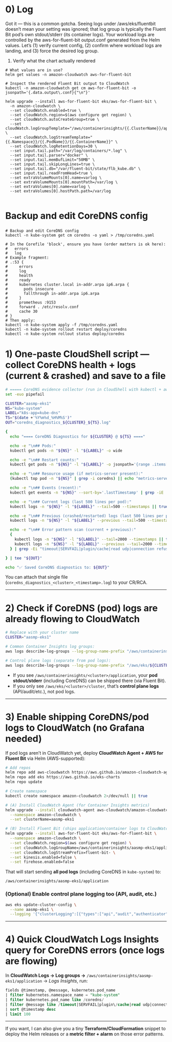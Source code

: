 
# 0) Log
Got it — this is a common gotcha. Seeing logs under /aws/eks/fluentbit doesn’t mean your setting was ignored; that log group is typically the Fluent Bit pod’s own stdout/stderr (its container logs). Your workload logs are controlled by the aws-for-fluent-bit output.conf generated from the Helm values. Let’s (1) verify current config, (2) confirm where workload logs are landing, and (3) force the desired log group.

1) Verify what the chart actually rendered
```
# What values are in use?
helm get values -n amazon-cloudwatch aws-for-fluent-bit

# Inspect the rendered Fluent Bit output to CloudWatch
kubectl -n amazon-cloudwatch get cm aws-for-fluent-bit -o jsonpath='{.data.output\.conf}{"\n"}'
```

```
helm upgrade --install aws-for-fluent-bit eks/aws-for-fluent-bit \
  -n amazon-cloudwatch \
  --set cloudWatch.enabled=true \
  --set cloudWatch.region=$(aws configure get region) \
  --set cloudWatch.autoCreateGroup=true \
  --set cloudWatch.logGroupTemplate="/aws/containerinsights/{{.ClusterName}}/application" \
  --set cloudWatch.logStreamTemplate="{{.Namespace}}/{{.PodName}}/{{.ContainerName}}" \
  --set cloudWatch.logRetentionDays=30 \
  --set input.tail.path="/var/log/containers/*.log" \
  --set input.tail.parser="docker" \
  --set input.tail.memBufLimit="50MB" \
  --set input.tail.skipLongLines=true \
  --set input.tail.db="/var/fluent-bit/state/flb_kube.db" \
  --set input.tail.readFromHead=true \
  --set extraVolumeMounts[0].name=varlog \
  --set extraVolumeMounts[0].mountPath=/var/log \
  --set extraVolumes[0].name=varlog \
  --set extraVolumes[0].hostPath.path=/var/log


```
# Backup and edit CoreDNS config
### 
```
# Backup and edit CoreDNS config
kubectl -n kube-system get cm coredns -o yaml > /tmp/coredns.yaml

# In the Corefile 'block', ensure you have (order matters is ok here):
#   errors
#   log
# Example fragment:
# .:53 {
#     errors
#     log
#     health
#     ready
#     kubernetes cluster.local in-addr.arpa ip6.arpa {
#       pods insecure
#       fallthrough in-addr.arpa ip6.arpa
#     }
#     prometheus :9153
#     forward . /etc/resolv.conf
#     cache 30
# }
# Then apply:
kubectl -n kube-system apply -f /tmp/coredns.yaml
kubectl -n kube-system rollout restart deploy/coredns
kubectl -n kube-system rollout status deploy/coredns
```




# 1) One-paste CloudShell script — collect CoreDNS health + logs (current & crashed) and save to a file

```bash
# ===== CoreDNS evidence collector (run in CloudShell with kubectl + aws CLI configured) =====
set -euo pipefail

CLUSTER="aasmp-eks1"
NS="kube-system"
LABEL="k8s-app=kube-dns"
TS="$(date +'%Y%m%d_%H%M%S')"
OUT="coredns_diagnostics_${CLUSTER}_${TS}.log"

{
  echo "==== CoreDNS Diagnostics for ${CLUSTER} @ ${TS} ===="

  echo -e "\n## Pods:"
  kubectl get pods -n "${NS}" -l "${LABEL}" -o wide

  echo -e "\n## Restart counts:"
  kubectl get pods -n "${NS}" -l "${LABEL}" -o jsonpath='{range .items[*]}{.metadata.name}{" => restarts: "}{.status.containerStatuses[0].restartCount}{"\n"}{end}'

  echo -e "\n## Resource usage (if metrics-server present):"
  (kubectl top pod -n "${NS}" | grep -i coredns) || echo "metrics-server not available"

  echo -e "\n## Events (recent):"
  kubectl get events -n "${NS}" --sort-by='.lastTimestamp' | grep -iE 'coredns|kube-dns' || true

  echo -e "\n## Current logs (last 500 lines per pod):"
  kubectl logs -n "${NS}" -l "${LABEL}" --tail=500 --timestamps || true

  echo -e "\n## Previous (crashed/restarted) logs (last 500 lines per pod):"
  kubectl logs -n "${NS}" -l "${LABEL}" --previous --tail=500 --timestamps || echo "No previous logs (no recent restarts)"

  echo -e "\n## Error pattern scan (current + previous):"
  {
    kubectl logs -n "${NS}" -l "${LABEL}" --tail=2000 --timestamps || true
    kubectl logs -n "${NS}" -l "${LABEL}" --previous --tail=2000 --timestamps || true
  } | grep -Ei "timeout|SERVFAIL|plugin/cache|read udp|connection refused|dial tcp" || echo "No error patterns found"

} | tee "${OUT}"

echo "✅ Saved CoreDNS diagnostics to: ${OUT}"
```

You can attach that single file (`coredns_diagnostics_<cluster>_<timestamp>.log`) to your CR/RCA.

---

# 2) Check if CoreDNS (pod) logs are already flowing to CloudWatch

```bash
# Replace with your cluster name
CLUSTER="aasmp-eks1"

# Common Container Insights log groups:
aws logs describe-log-groups --log-group-name-prefix "/aws/containerinsights/${CLUSTER}/" --query 'logGroups[].logGroupName' --output table

# Control plane logs (separate from pod logs):
aws logs describe-log-groups --log-group-name-prefix "/aws/eks/${CLUSTER}/cluster" --query 'logGroups[].logGroupName' --output table
```

* If you see `/aws/containerinsights/<cluster>/application`, your **pod stdout/stderr** (including CoreDNS) can be shipped there (via Fluent Bit).
* If you only see `/aws/eks/<cluster>/cluster`, that’s **control plane logs** (API/audit/etc.), not pod logs.

---

# 3) Enable shipping CoreDNS/pod logs to CloudWatch (no Grafana needed)

If pod logs aren’t in CloudWatch yet, deploy **CloudWatch Agent + AWS for Fluent Bit** via Helm (AWS-supported):

```bash
# Add repos
helm repo add aws-cloudwatch https://aws.github.io/amazon-cloudwatch-agent
helm repo add eks https://aws.github.io/eks-charts
helm repo update

# Create namespace
kubectl create namespace amazon-cloudwatch 2>/dev/null || true

# (A) Install CloudWatch Agent (for Container Insights metrics)
helm upgrade --install cloudwatch-agent aws-cloudwatch/amazon-cloudwatch-agent \
  --namespace amazon-cloudwatch \
  --set clusterName=aasmp-eks1

# (B) Install Fluent Bit (ships application/container logs to CloudWatch Logs)
helm upgrade --install aws-for-fluent-bit eks/aws-for-fluent-bit \
  --namespace amazon-cloudwatch \
  --set cloudWatch.region=$(aws configure get region) \
  --set cloudWatch.logGroupName=/aws/containerinsights/aasmp-eks1/application \
  --set cloudWatch.logStreamPrefix=fluent-bit- \
  --set kinesis.enabled=false \
  --set firehose.enabled=false
```

That will start sending **all pod logs** (including CoreDNS in `kube-system`) to:

```
/aws/containerinsights/aasmp-eks1/application
```

### (Optional) Enable control plane logging too (API, audit, etc.)

```bash
aws eks update-cluster-config \
  --name aasmp-eks1 \
  --logging '{"clusterLogging":[{"types":["api","audit","authenticator","controllerManager","scheduler"],"enabled":true}]}'
```

---

# 4) Quick CloudWatch Logs Insights query for CoreDNS errors (once logs are flowing)

In **CloudWatch Logs → Log groups →** `/aws/containerinsights/aasmp-eks1/application` → *Logs Insights*, run:

```sql
fields @timestamp, @message, kubernetes.pod_name
| filter kubernetes.namespace_name = "kube-system"
| filter kubernetes.pod_name like /coredns/
| filter @message like /timeout|SERVFAIL|plugin\/cache|read udp|connection refused|dial tcp/
| sort @timestamp desc
| limit 100
```

---

If you want, I can also give you a tiny **Terraform/CloudFormation** snippet to deploy the Helm releases or a **metric filter + alarm** on those error patterns.

